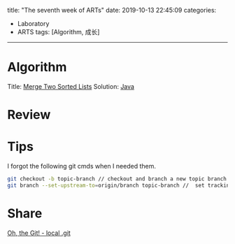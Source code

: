 title: "The seventh week of ARTs"
date: 2019-10-13 22:45:09
categories:
- Laboratory
- ARTS
tags: [Algorithm, 成长]
---
# Algorithm
Title: [Merge Two Sorted Lists](https://leetcode.com/problems/merge-two-sorted-lists/)
Solution: [Java](https://github.com/huaqianlee/LeetcodeSolutions/blob/master/algorithms/java/MergeTwoSortedLists.java)

# Review
<!-- more -->
# Tips
I forgot the following git cmds when I needed them.
```bash
git checkout -b topic-branch // checkout and branch a new topic branch.
git branch --set-upstream-to=origin/branch topic-branch //  set tracking information for topic-branch.
```

# Share
[Oh, the Git! - local .git](http://huaqianlee.github.io/2020/03/07/Git/Some-knowledge-about-git-local-git/)